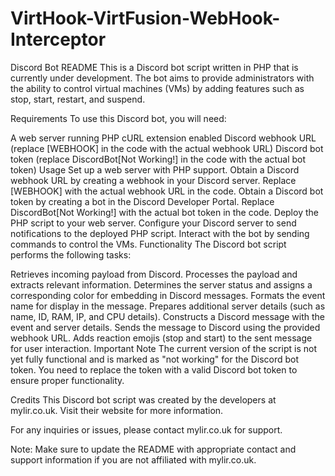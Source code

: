 # VirtHook-VirtFusion-WebHook-Interceptor

Discord Bot README
This is a Discord bot script written in PHP that is currently under development. The bot aims to provide administrators with the ability to control virtual machines (VMs) by adding features such as stop, start, restart, and suspend.

Requirements
To use this Discord bot, you will need:

A web server running PHP
cURL extension enabled
Discord webhook URL (replace [WEBHOOK] in the code with the actual webhook URL)
Discord bot token (replace DiscordBot[Not Working!] in the code with the actual bot token)
Usage
Set up a web server with PHP support.
Obtain a Discord webhook URL by creating a webhook in your Discord server.
Replace [WEBHOOK] with the actual webhook URL in the code.
Obtain a Discord bot token by creating a bot in the Discord Developer Portal.
Replace DiscordBot[Not Working!] with the actual bot token in the code.
Deploy the PHP script to your web server.
Configure your Discord server to send notifications to the deployed PHP script.
Interact with the bot by sending commands to control the VMs.
Functionality
The Discord bot script performs the following tasks:

Retrieves incoming payload from Discord.
Processes the payload and extracts relevant information.
Determines the server status and assigns a corresponding color for embedding in Discord messages.
Formats the event name for display in the message.
Prepares additional server details (such as name, ID, RAM, IP, and CPU details).
Constructs a Discord message with the event and server details.
Sends the message to Discord using the provided webhook URL.
Adds reaction emojis (stop and start) to the sent message for user interaction.
Important Note
The current version of the script is not yet fully functional and is marked as "not working" for the Discord bot token. You need to replace the token with a valid Discord bot token to ensure proper functionality.

Credits
This Discord bot script was created by the developers at mylir.co.uk. Visit their website for more information.

For any inquiries or issues, please contact mylir.co.uk for support.

Note: Make sure to update the README with appropriate contact and support information if you are not affiliated with mylir.co.uk.
